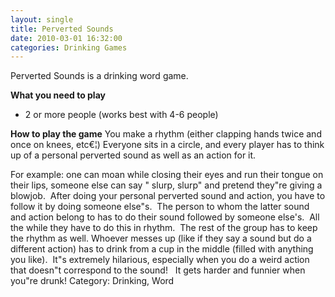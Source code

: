 ```yaml
---
layout: single
title: Perverted Sounds
date: 2010-03-01 16:32:00
categories: Drinking Games
---
```

Perverted Sounds is a drinking word game.

<strong>What you need to play</strong>
<ul>
	<li>2 or more people (works best with 4-6 people)</li>
</ul>
<strong>How to play the game</strong>
You make a rhythm (either clapping hands twice and once on knees, etc€¦) Everyone sits in a circle, and every player has to think up of a personal perverted sound as well as an action for it.

For example: one can moan while closing their eyes and run their tongue on their lips, someone else can say "
slurp, slurp" and pretend they&quot;re giving a blowjob.  After doing your personal perverted sound and action, you have to follow it by doing someone else&quot;s.  The person to whom the latter sound and action belong to has to do their sound followed by someone else's.  All the while they have to do this in rhythm.  The rest of the group has to keep the rhythm as well.
Whoever messes up (like if they say a sound but do a different action) has to drink from a cup in the middle (filled with anything you like).  It&quot;s extremely hilarious, especially when you do a weird action that doesn&quot;t correspond to the sound!   It gets harder and funnier when you&quot;re drunk!
Category: Drinking, Word
